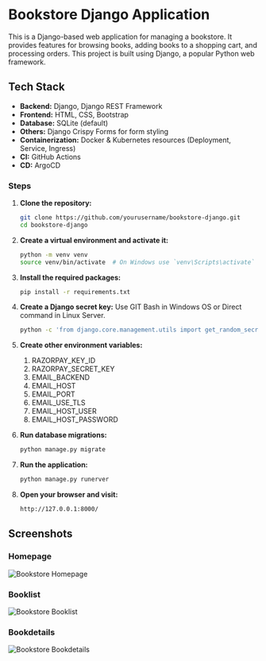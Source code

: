# Bookstore Django Application

This is a Django-based web application for managing a bookstore. It provides features for browsing books, adding books to a shopping cart, and processing orders. This project is built using Django, a popular Python web framework.

## Tech Stack

- **Backend:** Django, Django REST Framework
- **Frontend:** HTML, CSS, Bootstrap
- **Database:** SQLite (default)
- **Others:** Django Crispy Forms for form styling
- **Containerization:** Docker & Kubernetes resources (Deployment, Service, Ingress)
- **CI:** GitHub Actions
- **CD:** ArgoCD



### Steps

1. **Clone the repository:**

   ```bash
   git clone https://github.com/yourusername/bookstore-django.git
   cd bookstore-django

2. **Create a virtual environment and activate it:**

    ```bash
    python -m venv venv
    source venv/bin/activate  # On Windows use `venv\Scripts\activate`

3. **Install the required packages:**
    
    ```bash
    pip install -r requirements.txt


4. **Create a Django secret key:**
     Use GIT Bash in Windows OS or Direct command in Linux Server.

    ```bash
    python -c 'from django.core.management.utils import get_random_secret_key; print(get_random_secret_key())'

5. **Create other environment variables:**
    1. RAZORPAY_KEY_ID
    2. RAZORPAY_SECRET_KEY
    3. EMAIL_BACKEND
    4. EMAIL_HOST
    5. EMAIL_PORT
    6. EMAIL_USE_TLS
    7. EMAIL_HOST_USER
    8. EMAIL_HOST_PASSWORD

5. **Run database migrations:**

    ```bash
    python manage.py migrate

6. **Run the application:**

    ```bash
    python manage.py runerver

7. **Open your browser and visit:**

    ```bash
    http://127.0.0.1:8000/


## Screenshots

### Homepage

![Bookstore Homepage](images/homepage.png)

### Booklist

![Bookstore Booklist](images/booklist.png)

### Bookdetails

![Bookstore Bookdetails](images/Bookdetails.png)

    
